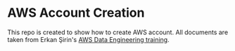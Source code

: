 # AWS Account Creation

This repo is created to show how to create AWS account. All documents are taken from Erkan Şirin's [AWS Data Engineering training](https://bootcamp.veribilimiokulu.com/bootcamp-programlari/aws-cloud-data-engineering-bootcamp/).
